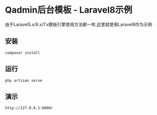 # Qadmin后台模板 - Laravel8示例

由于Laravel5.x/6.x/7.x模板引擎使用方法都一样,这里就使用Laravel8作为示例

## 安装

```angular2html
composer install
```

## 运行

```angular2html
php artisan serve
```


## 演示

```angular2html
http://127.0.0.1:8000/
```
